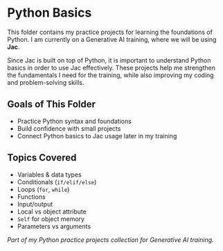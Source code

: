 # Python Basics  

This folder contains my practice projects for learning the foundations of Python. I am currently on a Generative AI training, where we will be using **Jac**.  

Since Jac is built on top of Python, it is important to understand Python basics in order to use Jac effectively. These projects help me strengthen the fundamentals I need for the training, while also improving my coding and problem-solving skills.  

## Goals of This Folder  
- Practice Python syntax and foundations  
- Build confidence with small projects  
- Connect Python basics to Jac usage later in my training  

##  Topics Covered  
- Variables & data types  
- Conditionals (`if/elif/else`)  
- Loops (`for`, `while`)  
- Functions  
- Input/output  
- Local vs object attribute
- `Self` for object memory
- Parameters vs arguments

 *Part of my Python practice projects collection for Generative AI training.* 